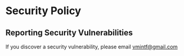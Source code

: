 # Security Policy

## Reporting Security Vulnerabilities

If you discover a security vulnerability, please email [vmintf@gmail.com](mailto:vmintf@gmail.com)